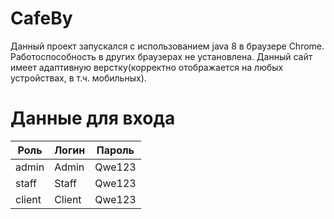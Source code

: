 # CafeBy
Данный проект запускался с использованием java 8 в браузере Chrome. Работоспособность в других браузерах не установлена. Данный
сайт имеет адаптивную верстку(корректно отображается на любых устройствах, в т.ч. мобильных).

# Данные для входа
| Роль | Логин | Пароль |
| ------ | ------ | ------ |
| admin | Admin | Qwe123 |
| staff | Staff | Qwe123 |
| client | Client | Qwe123 |
